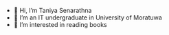 - 👋 Hi, I’m Taniya Senarathna
- 👩‍ I’m an IT undergraduate in University of Moratuwa
- 👀 I’m interested in reading books


<!---
Tgs1398/Tgs1398 is a ✨ special ✨ repository because its `README.md` (this file) appears on your GitHub profile.
You can click the Preview link to take a look at your changes.
--->

